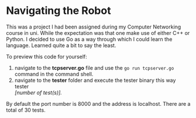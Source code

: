 # Navigating the Robot

This was a project I had been assigned during my Computer Networking course in uni. While the expectation was that one make use of either C++ or Python. I decided to use Go as a way through which I could learn the language. Learned quite a bit to say the least.


To preview this code for yourself: 

1. navigate to the **tcpserver.go** file and use the `go run tcpserver.go` command in the command shell.
2. navigate to the **tester** folder and execute the tester binary this way tester <port number> <address> [number of test(s)].

By default the port number is 8000 and the address is localhost. There are a total of 30 tests.
